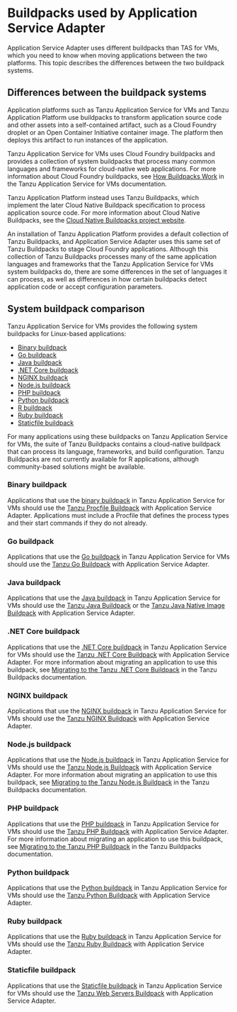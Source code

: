 # Buildpacks used by Application Service Adapter

Application Service Adapter uses different buildpacks than TAS for VMs, which you need to know
when moving applications between the two platforms. This topic describes the
differences between the two buildpack systems.

## <a id="overview"></a>Differences between the buildpack systems

Application platforms such as Tanzu Application Service for VMs and Tanzu Application Platform use buildpacks to transform application source code and other assets into a self-contained artifact, such as a Cloud Foundry droplet or an Open Container Initiative container image. The platform then deploys this artifact to run instances of the application.

Tanzu Application Service for VMs uses Cloud Foundry buildpacks and provides a collection of system buildpacks that process many common languages and frameworks for cloud-native web applications. For more information about Cloud Foundry buildpacks, see [How Buildpacks Work](https://docs.vmware.com/en/VMware-Tanzu-Application-Service/3.0/tas-for-vms/understand-buildpacks.html) in the Tanzu Application Service for VMs documentation.

Tanzu Application Platform instead uses Tanzu Buildpacks, which implement the later Cloud Native Buildpack specification to process application source code. For more information about Cloud Native Buildpacks, see the [Cloud Native Buildpacks project website](https://buildpacks.io/).

An installation of Tanzu Application Platform provides a default collection of Tanzu Buildpacks, and Application Service Adapter uses this same set of Tanzu Buildpacks to stage Cloud Foundry applications. Although this collection of Tanzu Buildpacks processes many of the same application languages and frameworks that the Tanzu Application Service for VMs system buildpacks do, there are some differences in the set of languages it can process, as well as differences in how certain buildpacks detect application code or accept configuration parameters.


## <a id="comparison"></a>System buildpack comparison

Tanzu Application Service for VMs provides the following system buildpacks for Linux-based applications:

- [Binary buildpack](https://docs.vmware.com/en/VMware-Tanzu-Application-Service/4.0/tas-for-vms/binary-index.html)
- [Go buildpack](https://docs.vmware.com/en/VMware-Tanzu-Application-Service/4.0/tas-for-vms/go-index.html)
- [Java buildpack](https://docs.vmware.com/en/VMware-Tanzu-Application-Service/4.0/tas-for-vms/java-index.html)
- [.NET Core buildpack](https://docs.vmware.com/en/VMware-Tanzu-Application-Service/4.0/tas-for-vms/dotnet-core-index.html)
- [NGINX buildpack](https://docs.vmware.com/en/VMware-Tanzu-Application-Service/4.0/tas-for-vms/nginx-index.html)
- [Node.js buildpack](https://docs.vmware.com/en/VMware-Tanzu-Application-Service/4.0/tas-for-vms/node-index.html)
- [PHP buildpack](https://docs.vmware.com/en/VMware-Tanzu-Application-Service/4.0/tas-for-vms/php-index.html)
- [Python buildpack](https://docs.vmware.com/en/VMware-Tanzu-Application-Service/4.0/tas-for-vms/python-index.html)
- [R buildpack](https://docs.vmware.com/en/VMware-Tanzu-Application-Service/4.0/tas-for-vms/r-index.html)
- [Ruby buildpack](https://docs.vmware.com/en/VMware-Tanzu-Application-Service/4.0/tas-for-vms/ruby-index.html)
- [Staticfile buildpack](https://docs.vmware.com/en/VMware-Tanzu-Application-Service/4.0/tas-for-vms/staticfile-index.html)

For many applications using these buildpacks on Tanzu Application Service for VMs, the suite of Tanzu Buildpacks contains a cloud-native buildpack that can process its language, frameworks, and build configuration. Tanzu Buildpacks are not currently available for R applications, although community-based solutions might be available.

### <a id="binary"></a> Binary buildpack

Applications that use the [binary buildpack](https://docs.vmware.com/en/VMware-Tanzu-Application-Service/4.0/tas-for-vms/binary-index.html) in Tanzu Application Service for VMs should use the [Tanzu Procfile Buildpack](https://docs.vmware.com/en/VMware-Tanzu-Buildpacks/services/tanzu-buildpacks/GUID-procfile-procfile-buildpack.html) with Application Service Adapter. Applications must include a Procfile that defines the process types and their start commands if they do not already.

### <a id="go"></a> Go buildpack

Applications that use the [Go buildpack](https://docs.vmware.com/en/VMware-Tanzu-Application-Service/4.0/tas-for-vms/go-index.html) in Tanzu Application Service for VMs should use the [Tanzu Go Buildpack](https://docs.vmware.com/en/VMware-Tanzu-Buildpacks/services/tanzu-buildpacks/GUID-go-go-buildpack.html) with Application Service Adapter.

### <a id="java"></a> Java buildpack

Applications that use the [Java buildpack](https://docs.vmware.com/en/VMware-Tanzu-Application-Service/4.0/tas-for-vms/java-index.html) in Tanzu Application Service for VMs should use the [Tanzu Java Buildpack](https://docs.vmware.com/en/VMware-Tanzu-Buildpacks/services/tanzu-buildpacks/GUID-java-java-buildpack.html) or the [Tanzu Java Native Image Buildpack](https://docs.vmware.com/en/VMware-Tanzu-Buildpacks/services/tanzu-buildpacks/GUID-java-native-image-java-native-image-buildpack.html) with Application Service Adapter.

### <a id="dotnet-core"></a> .NET Core buildpack

Applications that use the [.NET Core buildpack](https://docs.vmware.com/en/VMware-Tanzu-Application-Service/4.0/tas-for-vms/dotnet-core-index.html) in Tanzu Application Service for VMs should use the [Tanzu .NET Core Buildpack](https://docs.vmware.com/en/VMware-Tanzu-Buildpacks/services/tanzu-buildpacks/GUID-dotnet-core-dotnet-core-buildpack.html) with Application Service Adapter. For more information about migrating an application to use this buildpack, see [Migrating to the Tanzu .NET Core Buildpack](https://docs.vmware.com/en/VMware-Tanzu-Buildpacks/services/tanzu-buildpacks/GUID-nodejs-nodejs-migration.html) in the Tanzu Buildpacks documentation.

### <a id="nginx"></a> NGINX buildpack

Applications that use the [NGINX buildpack](https://docs.vmware.com/en/VMware-Tanzu-Application-Service/4.0/tas-for-vms/nginx-index.html) in Tanzu Application Service for VMs should use the [Tanzu NGINX Buildpack](https://docs.vmware.com/en/VMware-Tanzu-Buildpacks/services/tanzu-buildpacks/GUID-nginx-nginx-buildpack.html) with Application Service Adapter.

### <a id="nodejs"></a> Node.js buildpack

Applications that use the [Node.js buildpack](https://docs.vmware.com/en/VMware-Tanzu-Application-Service/4.0/tas-for-vms/node-index.html) in Tanzu Application Service for VMs should use the [Tanzu Node.js Buildpack](https://docs.vmware.com/en/VMware-Tanzu-Buildpacks/services/tanzu-buildpacks/GUID-nodejs-nodejs-buildpack.html) with Application Service Adapter. For more information about migrating an application to use this buildpack, see [Migrating to the Tanzu Node.js Buildpack](https://docs.vmware.com/en/VMware-Tanzu-Buildpacks/services/tanzu-buildpacks/GUID-nodejs-nodejs-migration.html) in the Tanzu Buildpacks documentation.

### <a id="php"></a> PHP buildpack

Applications that use the [PHP buildpack](https://docs.vmware.com/en/VMware-Tanzu-Application-Service/4.0/tas-for-vms/php-index.html) in Tanzu Application Service for VMs should use the [Tanzu PHP Buildpack](https://docs.vmware.com/en/VMware-Tanzu-Buildpacks/services/tanzu-buildpacks/GUID-php-php-buildpack.html) with Application Service Adapter. For more information about migrating an application to use this buildpack, see [Migrating to the Tanzu PHP Buildpack](https://docs.vmware.com/en/VMware-Tanzu-Buildpacks/services/tanzu-buildpacks/GUID-php-php-migration.html) in the Tanzu Buildpacks documentation.

### <a id="python"></a> Python buildpack

Applications that use the [Python buildpack](https://docs.vmware.com/en/VMware-Tanzu-Application-Service/4.0/tas-for-vms/python-index.html) in Tanzu Application Service for VMs should use the [Tanzu Python Buildpack](https://docs.vmware.com/en/VMware-Tanzu-Buildpacks/services/tanzu-buildpacks/GUID-python-python-buildpack.html) with Application Service Adapter.

### <a id="ruby"></a> Ruby buildpack

Applications that use the [Ruby buildpack](https://docs.vmware.com/en/VMware-Tanzu-Application-Service/4.0/tas-for-vms/ruby-index.html) in Tanzu Application Service for VMs should use the [Tanzu Ruby Buildpack](https://docs.vmware.com/en/VMware-Tanzu-Buildpacks/services/tanzu-buildpacks/GUID-ruby-ruby-buildpack.html) with Application Service Adapter.

### <a id="staticfile"></a> Staticfile buildpack

Applications that use the [Staticfile buildpack](https://docs.vmware.com/en/VMware-Tanzu-Application-Service/4.0/tas-for-vms/staticfile-index.html) in Tanzu Application Service for VMs should use the [Tanzu Web Servers Buildpack](https://docs.vmware.com/en/VMware-Tanzu-Buildpacks/services/tanzu-buildpacks/GUID-web-servers-web-servers-buildpack.html) with Application Service Adapter.

